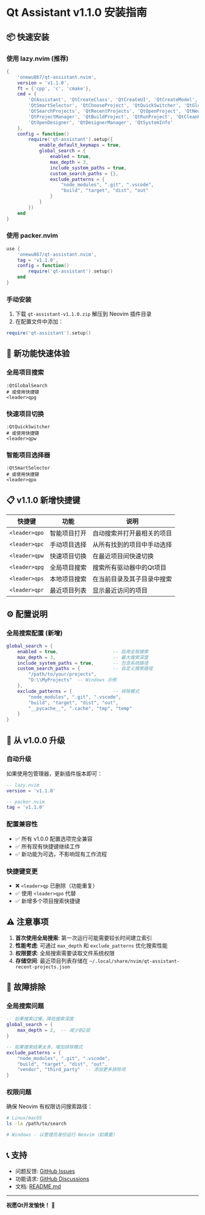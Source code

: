 # Qt Assistant v1.1.0 安装指南

## 📦 快速安装

### 使用 lazy.nvim (推荐)

```lua
{
    'onewu867/qt-assistant.nvim',
    version = 'v1.1.0',
    ft = {'cpp', 'c', 'cmake'},
    cmd = {
        'QtAssistant', 'QtCreateClass', 'QtCreateUI', 'QtCreateModel',
        'QtSmartSelector', 'QtChooseProject', 'QtQuickSwitcher', 'QtGlobalSearch',
        'QtSearchProjects', 'QtRecentProjects', 'QtOpenProject', 'QtNewProject',
        'QtProjectManager', 'QtBuildProject', 'QtRunProject', 'QtCleanProject',
        'QtOpenDesigner', 'QtDesignerManager', 'QtSystemInfo'
    },
    config = function()
        require('qt-assistant').setup({
            enable_default_keymaps = true,
            global_search = {
                enabled = true,
                max_depth = 3,
                include_system_paths = true,
                custom_search_paths = {},
                exclude_patterns = {
                    "node_modules", ".git", ".vscode", 
                    "build", "target", "dist", "out"
                }
            }
        })
    end
}
```

### 使用 packer.nvim

```lua
use {
    'onewu867/qt-assistant.nvim',
    tag = 'v1.1.0',
    config = function()
        require('qt-assistant').setup()
    end
}
```

### 手动安装

1. 下载 `qt-assistant-v1.1.0.zip` 解压到 Neovim 插件目录
2. 在配置文件中添加：
```lua
require('qt-assistant').setup()
```

## 🚀 新功能快速体验

### 全局项目搜索
```vim
:QtGlobalSearch
# 或使用快捷键
<leader>qpg
```

### 快速项目切换
```vim
:QtQuickSwitcher
# 或使用快捷键
<leader>qpw
```

### 智能项目选择器
```vim
:QtSmartSelector
# 或使用快捷键
<leader>qpo
```

## 📋 v1.1.0 新增快捷键

| 快捷键 | 功能 | 说明 |
|--------|------|------|
| `<leader>qpo` | 智能项目打开 | 自动搜索并打开最相关的项目 |
| `<leader>qpc` | 手动项目选择 | 从所有找到的项目中手动选择 |
| `<leader>qpw` | 快速项目切换 | 在最近项目间快速切换 |
| `<leader>qpg` | 全局项目搜索 | 搜索所有驱动器中的Qt项目 |
| `<leader>qps` | 本地项目搜索 | 在当前目录及其子目录中搜索 |
| `<leader>qpr` | 最近项目列表 | 显示最近访问的项目 |

## ⚙️ 配置说明

### 全局搜索配置 (新增)

```lua
global_search = {
    enabled = true,                    -- 启用全局搜索
    max_depth = 3,                     -- 最大搜索深度
    include_system_paths = true,       -- 包含系统路径
    custom_search_paths = {            -- 自定义搜索路径
        "/path/to/your/projects",
        "D:\\MyProjects"  -- Windows 示例
    },
    exclude_patterns = {               -- 排除模式
        "node_modules", ".git", ".vscode", 
        "build", "target", "dist", "out",
        "__pycache__", ".cache", "tmp", "temp"
    }
}
```

## 🔄 从 v1.0.0 升级

### 自动升级
如果使用包管理器，更新插件版本即可：

```lua
-- lazy.nvim
version = 'v1.1.0'

-- packer.nvim  
tag = 'v1.1.0'
```

### 配置兼容性
- ✅ 所有 v1.0.0 配置选项完全兼容
- ✅ 所有现有快捷键继续工作
- ✅ 新功能为可选，不影响现有工作流程

### 快捷键变更
- ❌ `<leader>qp` 已删除（功能重复）
- ✅ 使用 `<leader>qpo` 代替
- ✅ 新增多个项目搜索快捷键

## ⚠️ 注意事项

1. **首次使用全局搜索**: 第一次运行可能需要较长时间建立索引
2. **性能考虑**: 可通过 `max_depth` 和 `exclude_patterns` 优化搜索性能
3. **权限要求**: 全局搜索需要读取文件系统权限
4. **存储空间**: 最近项目列表存储在 `~/.local/share/nvim/qt-assistant-recent-projects.json`

## 🐛 故障排除

### 全局搜索问题
```lua
-- 如果搜索过慢，降低搜索深度
global_search = {
    max_depth = 2,  -- 减少到2层
}

-- 如果搜索结果太多，增加排除模式
exclude_patterns = {
    "node_modules", ".git", ".vscode", 
    "build", "target", "dist", "out",
    "vendor", "third_party"  -- 添加更多排除项
}
```

### 权限问题
确保 Neovim 有权限访问搜索路径：
```bash
# Linux/macOS
ls -la /path/to/search

# Windows - 以管理员身份运行 Neovim（如需要）
```

## 📞 支持

- 问题反馈: [GitHub Issues](https://github.com/onewu867/qt-assistant.nvim/issues)
- 功能请求: [GitHub Discussions](https://github.com/onewu867/qt-assistant.nvim/discussions)
- 文档: [README.md](README.md)

---

**祝愿Qt开发愉快！** 🎉